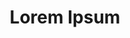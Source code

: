 ---
time: "2021.07"
title: "Lorem Ipsum"
desc: "Neque porro quisquam est qui dolorem ipsum quia dolor sit amet, consectetur, adipisci velit..."
text: "Lorem ipsum dolor sit amet, consectetur adipiscing elit. Aenean elementum elit ut ante molestie, et rutrum nunc vulputate. Maecenas euismod augue sed nulla laoreet, ac maximus purus ultrices. Donec nec eros dignissim, finibus augue id, congue arcu. Nunc efficitur turpis in pellentesque commodo. In posuere sodales turpis, ac pharetra quam maximus vel. Nulla cursus ex et orci malesuada, id bibendum risus eleifend. Sed et erat leo. Donec eget erat libero. Nam at lacus eros."
thumbnail: ""
image: ""
awards: ""
visible: true
---